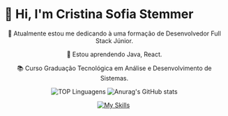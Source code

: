# 👋 Hi, I'm Cristina Sofia Stemmer 
<text align="center">

🔭 Atualmente estou me dedicando à uma formação de Desenvolvedor Full Stack Júnior.

🌱 Estou aprendendo Java, React.

📚 Curso Graduação Tecnológica em Análise e Desenvolvimento de Sistemas.

<div> <div align="center">

![TOP Linguagens](https://github-readme-stats.vercel.app/api/top-langs/?username=cristinasstemmer&theme=tokyonight)
![Anurag's GitHub stats](https://github-readme-stats.vercel.app/api?username=cristinasstemmer&show_icons=true&theme=tokyonight)

[![My Skills](https://skillicons.dev/icons?i=java,js,ts,nodejs,html,css&perline=10)](https://skillicons.dev) <img aling="center">

</div>
